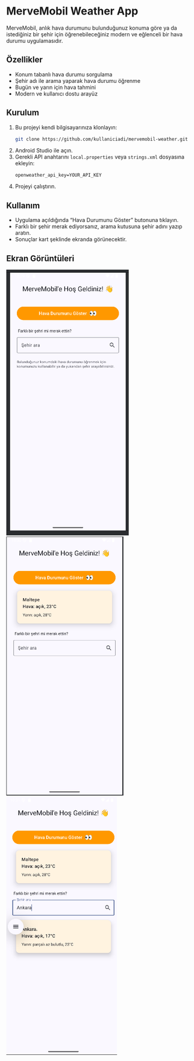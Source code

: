 # MerveMobil Weather App

MerveMobil, anlık hava durumunu bulunduğunuz konuma göre ya da istediğiniz bir şehir için öğrenebileceğiniz modern ve eğlenceli bir hava durumu uygulamasıdır.

## Özellikler

- Konum tabanlı hava durumu sorgulama
- Şehir adı ile arama yaparak hava durumu öğrenme
- Bugün ve yarın için hava tahmini
- Modern ve kullanıcı dostu arayüz

## Kurulum

1. Bu projeyi kendi bilgisayarınıza klonlayın:
    ```bash
    git clone https://github.com/kullaniciadi/mervemobil-weather.git
    ```
2. Android Studio ile açın.
3. Gerekli API anahtarını `local.properties` veya `strings.xml` dosyasına ekleyin:
    ```
    openweather_api_key=YOUR_API_KEY
    ```
4. Projeyi çalıştırın.

## Kullanım

- Uygulama açıldığında “Hava Durumunu Göster” butonuna tıklayın.
- Farklı bir şehir merak ediyorsanız, arama kutusuna şehir adını yazıp aratın.
- Sonuçlar kart şeklinde ekranda görünecektir.

## Ekran Görüntüleri

![Ana Ekran](images/MerveMobil1.png)
![Şehir Arama](images/MerveMobil2.png)
![Sonuç Kartı](images/MerveMobil3.png)
